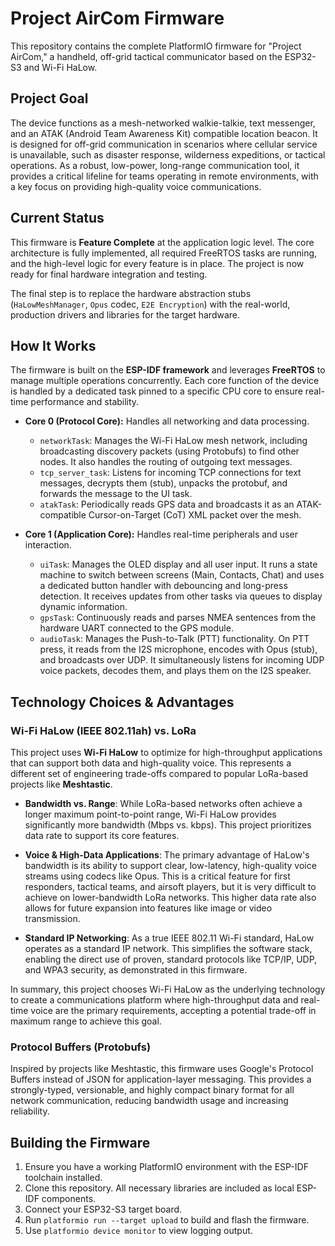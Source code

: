 # Project AirCom Firmware

This repository contains the complete PlatformIO firmware for "Project AirCom," a handheld, off-grid tactical communicator based on the ESP32-S3 and Wi-Fi HaLow.

## Project Goal

The device functions as a mesh-networked walkie-talkie, text messenger, and an ATAK (Android Team Awareness Kit) compatible location beacon. It is designed for off-grid communication in scenarios where cellular service is unavailable, such as disaster response, wilderness expeditions, or tactical operations. As a robust, low-power, long-range communication tool, it provides a critical lifeline for teams operating in remote environments, with a key focus on providing high-quality voice communications.

## Current Status

This firmware is **Feature Complete** at the application logic level. The core architecture is fully implemented, all required FreeRTOS tasks are running, and the high-level logic for every feature is in place. The project is now ready for final hardware integration and testing.

The final step is to replace the hardware abstraction stubs (`HaLowMeshManager`, `Opus` codec, `E2E Encryption`) with the real-world, production drivers and libraries for the target hardware.

## How It Works

The firmware is built on the **ESP-IDF framework** and leverages **FreeRTOS** to manage multiple operations concurrently. Each core function of the device is handled by a dedicated task pinned to a specific CPU core to ensure real-time performance and stability.

*   **Core 0 (Protocol Core):** Handles all networking and data processing.
    *   `networkTask`: Manages the Wi-Fi HaLow mesh network, including broadcasting discovery packets (using Protobufs) to find other nodes. It also handles the routing of outgoing text messages.
    *   `tcp_server_task`: Listens for incoming TCP connections for text messages, decrypts them (stub), unpacks the protobuf, and forwards the message to the UI task.
    *   `atakTask`: Periodically reads GPS data and broadcasts it as an ATAK-compatible Cursor-on-Target (CoT) XML packet over the mesh.

*   **Core 1 (Application Core):** Handles real-time peripherals and user interaction.
    *   `uiTask`: Manages the OLED display and all user input. It runs a state machine to switch between screens (Main, Contacts, Chat) and uses a dedicated button handler with debouncing and long-press detection. It receives updates from other tasks via queues to display dynamic information.
    *   `gpsTask`: Continuously reads and parses NMEA sentences from the hardware UART connected to the GPS module.
    *   `audioTask`: Manages the Push-to-Talk (PTT) functionality. On PTT press, it reads from the I2S microphone, encodes with Opus (stub), and broadcasts over UDP. It simultaneously listens for incoming UDP voice packets, decodes them, and plays them on the I2S speaker.

## Technology Choices & Advantages

### Wi-Fi HaLow (IEEE 802.11ah) vs. LoRa

This project uses **Wi-Fi HaLow** to optimize for high-throughput applications that can support both data and high-quality voice. This represents a different set of engineering trade-offs compared to popular LoRa-based projects like **Meshtastic**.

*   **Bandwidth vs. Range**: While LoRa-based networks often achieve a longer maximum point-to-point range, Wi-Fi HaLow provides significantly more bandwidth (Mbps vs. kbps). This project prioritizes data rate to support its core features.

*   **Voice & High-Data Applications**: The primary advantage of HaLow's bandwidth is its ability to support clear, low-latency, high-quality voice streams using codecs like Opus. This is a critical feature for first responders, tactical teams, and airsoft players, but it is very difficult to achieve on lower-bandwidth LoRa networks. This higher data rate also allows for future expansion into features like image or video transmission.

*   **Standard IP Networking**: As a true IEEE 802.11 Wi-Fi standard, HaLow operates as a standard IP network. This simplifies the software stack, enabling the direct use of proven, standard protocols like TCP/IP, UDP, and WPA3 security, as demonstrated in this firmware.

In summary, this project chooses Wi-Fi HaLow as the underlying technology to create a communications platform where high-throughput data and real-time voice are the primary requirements, accepting a potential trade-off in maximum range to achieve this goal.

### Protocol Buffers (Protobufs)
Inspired by projects like Meshtastic, this firmware uses Google's Protocol Buffers instead of JSON for application-layer messaging. This provides a strongly-typed, versionable, and highly compact binary format for all network communication, reducing bandwidth usage and increasing reliability.

## Building the Firmware
1.  Ensure you have a working PlatformIO environment with the ESP-IDF toolchain installed.
2.  Clone this repository. All necessary libraries are included as local ESP-IDF components.
3.  Connect your ESP32-S3 target board.
4.  Run `platformio run --target upload` to build and flash the firmware.
5.  Use `platformio device monitor` to view logging output.
